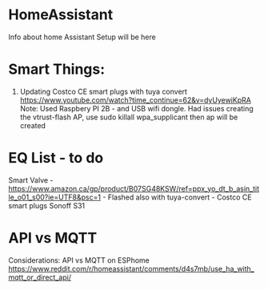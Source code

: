 # HomeAssistant


Info about home Assistant Setup will be here

Smart Things:
=========================================

1) Updating Costco CE smart plugs with tuya convert https://www.youtube.com/watch?time_continue=62&v=dyUyewiKpRA
Note: Used Raspbery PI 2B - and USB wifi dongle.  Had issues creating the vtrust-flash AP, use sudo killall wpa_supplicant then ap will be created



EQ List - to do
=======================================================
Smart Valve - https://www.amazon.ca/gp/product/B07SG48KSW/ref=ppx_yo_dt_b_asin_title_o01_s00?ie=UTF8&psc=1
            - Flashed also with tuya-convert - 
Costco CE smart plugs
Sonoff S31 


API vs MQTT
============================================
Considerations: API vs MQTT  on ESPhome https://www.reddit.com/r/homeassistant/comments/d4s7mb/use_ha_with_mqtt_or_direct_api/
